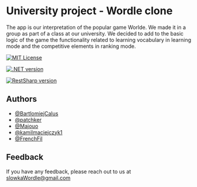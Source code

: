 
# University project - Wordle clone

The app is our interpretation of the popular game Worlde. We made it in a group as part of a class at our university. We decided to add to the basic logic of the game the functionality related to learning vocabulary in learning mode and the competitive elements in ranking mode.




[![MIT License](https://img.shields.io/badge/License-MIT-green.svg)](https://choosealicense.com/licenses/mit/)

[![.NET version](https://img.shields.io/badge/.NET-v.6-green)](https://dotnet.microsoft.com/en-us/download/dotnet/6.0)

[![RestSharp version](https://img.shields.io/badge/RestSharp-v.110.2.0-green)](https://restsharp.dev)



## Authors

- [@BartlomiejCalus](https://github.com/BartlomiejCalus)
- [@patchker](https://github.com/patchker)
- [@Majouo](https://github.com/Majouo)
- [@kamilmaciejczyk1](https://github.com/kamilmaciejczyk1)
- [@FrenchFil](https://github.com/FrenchFil)



## Feedback

If you have any feedback, please reach out to us at slowkaWordle@gmail.com

